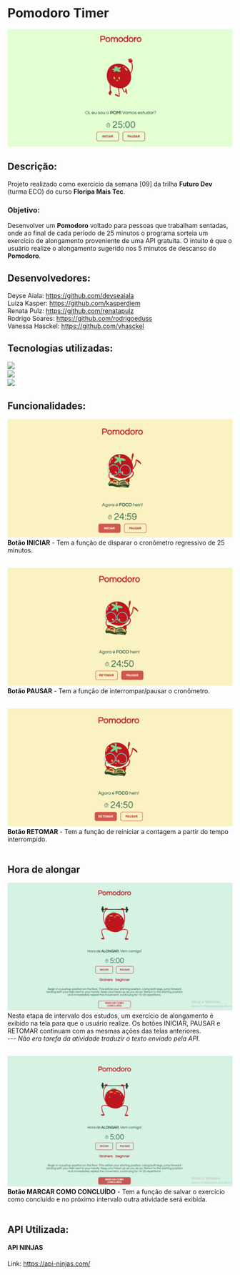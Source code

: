 # Pomodoro Timer

![Pomodoro timer](./assets/images/POM-capa.png)

## Descrição:

Projeto realizado como exercício da semana [09] da trilha **Futuro Dev** (turma ECO) do curso **Floripa Mais Tec**.

### Objetivo:

Desenvolver um **Pomodoro** voltado para pessoas que trabalham sentadas, onde ao final de cada período de 25 minutos o programa sorteia um exercício de alongamento proveniente de uma API gratuita.
O intuito é que o usuário realize o alongamento sugerido nos 5 minutos de 
descanso do **Pomodoro**.

## Desenvolvedores:
Deyse Aiala: https://github.com/deyseaiala </br>
Luiza Kasper: https://github.com/kasperdiem <br/>
Renata Pulz: https://github.com/renatapulz </br>
Rodrigo Soares: https://github.com/rodrigoeduss </br>
Vanessa Hasckel: https://github.com/vhasckel

## Tecnologias utilizadas:

<img src="https://img.shields.io/badge/HTML5-E34F26?style=for-the-badge&logo=html5&logoColor=white"> <br>  <img src="https://img.shields.io/badge/CSS3-1572B6?style=for-the-badge&logo=css3&logoColor=white"> <br>  <img src="https://img.shields.io/badge/JavaScript-F7DF1E?style=for-the-badge&logo=javascript&logoColor=black"></p>


## Funcionalidades:

![Pomodoro iniciar](./assets/images/POM-iniciar.png)
**Botão INICIAR** - Tem a função de disparar o cronômetro regressivo de 25 minutos.
<br/>
<br/>

![Pomodoro pausar](./assets/images/POM-pausar.png)
**Botão PAUSAR** - Tem a função de interrompar/pausar o cronômetro.
<br/>
<br/>

![Pomodoro retomar](./assets/images/POM-retomar.png)
**Botão RETOMAR** - Tem a função de reiniciar a contagem a partir do tempo interrompido.
<br/>
<br/>

## Hora de alongar

![Pomodoro exibir](./assets/images/POM-exibir.png)
Nesta etapa de intervalo dos estudos, um exercício de alongamento é exibido na tela para que o usuário realize. Os botões INICIAR, PAUSAR e RETOMAR continuam com as mesmas ações das telas anteriores. <br>
--- *Não era tarefa da atividade traduzir o texto enviado pela API*.
<br/>
<br/>

![Pomodoro concluir](./assets/images/POM-concluir.png)
**Botão MARCAR COMO CONCLUÍDO** - Tem a função de salvar o exercício como concluído e no próximo intervalo outra atividade será exibida.
<br/>
<br/>

## API Utilizada:
#### API NINJAS
Link:   https://api-ninjas.com/ 
